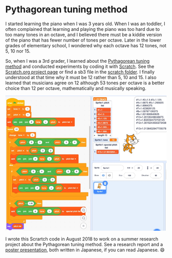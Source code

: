 # Pythagorean tuning method

I started learning the piano when I was 3 years old. When I was an toddler, I often complained that learning and playing the piano was too hard due to too many tones in an octave, and I believed there must be a kiddie version of the piano that has fewer number of tones per octave. Later in the lower grades of elementary school, I wondered why each octave has 12 tones, not 5, 10 nor 15. 

So, when I was a 3rd grader, I learned about the [Pythagorean tuning method](https://en.wikipedia.org/wiki/Pythagorean_tuning) and conducted experiments by coding it with [Scratch](https://scratch.mit.edu/). See the [Scratch.org project page](https://scratch.mit.edu/projects/243436547) or find a sb3 file in the [scratch folder](scratch/). I finally understood at that time why it must be 12 rather than 5, 10 and 15. I also learned that musicians agree on 12 although 53 tones per octave is a better choice than 12 per octave, mathematically and musically speaking.


<p align="center">
  <img src="images/code3-scratch.jpg" width="800" />
</p>

I wrote this Scrartch code in August 2018 to work on a summer research project about the Pythagorean tuning method. See a research report and a [poster presentation](images/poster.jpg), both written in Japanese, if you can read Japanese. :smile:
